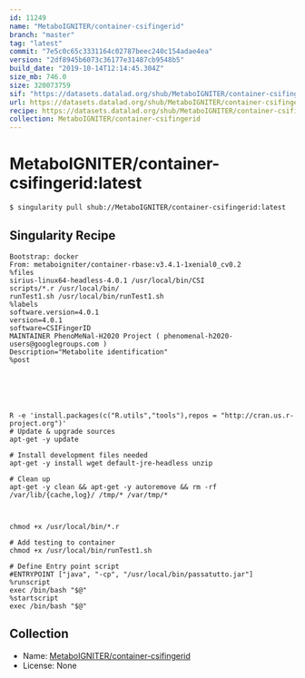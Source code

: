 ```yaml
---
id: 11249
name: "MetaboIGNITER/container-csifingerid"
branch: "master"
tag: "latest"
commit: "7e5c0c65c3331164c02787beec240c154adae4ea"
version: "2df8945b6073c36177e31487cb9548b5"
build_date: "2019-10-14T12:14:45.304Z"
size_mb: 746.0
size: 320073759
sif: "https://datasets.datalad.org/shub/MetaboIGNITER/container-csifingerid/latest/2019-10-14-7e5c0c65-2df8945b/2df8945b6073c36177e31487cb9548b5.sif"
url: https://datasets.datalad.org/shub/MetaboIGNITER/container-csifingerid/latest/2019-10-14-7e5c0c65-2df8945b/
recipe: https://datasets.datalad.org/shub/MetaboIGNITER/container-csifingerid/latest/2019-10-14-7e5c0c65-2df8945b/Singularity
collection: MetaboIGNITER/container-csifingerid
---
```


# MetaboIGNITER/container-csifingerid:latest

```bash
$ singularity pull shub://MetaboIGNITER/container-csifingerid:latest
```

## Singularity Recipe

```singularity
Bootstrap: docker
From: metaboigniter/container-rbase:v3.4.1-1xenial0_cv0.2
%files
sirius-linux64-headless-4.0.1 /usr/local/bin/CSI
scripts/*.r /usr/local/bin/
runTest1.sh /usr/local/bin/runTest1.sh
%labels
software.version=4.0.1
version=4.0.1
software=CSIFingerID
MAINTAINER PhenoMeNal-H2020 Project ( phenomenal-h2020-users@googlegroups.com )
Description="Metabolite identification"
%post






R -e 'install.packages(c("R.utils","tools"),repos = "http://cran.us.r-project.org")'
# Update & upgrade sources
apt-get -y update

# Install development files needed
apt-get -y install wget default-jre-headless unzip

# Clean up
apt-get -y clean && apt-get -y autoremove && rm -rf /var/lib/{cache,log}/ /tmp/* /var/tmp/*



chmod +x /usr/local/bin/*.r

# Add testing to container
chmod +x /usr/local/bin/runTest1.sh

# Define Entry point script
#ENTRYPOINT ["java", "-cp", "/usr/local/bin/passatutto.jar"]
%runscript
exec /bin/bash "$@"
%startscript
exec /bin/bash "$@"
```

## Collection

 - Name: [MetaboIGNITER/container-csifingerid](https://github.com/MetaboIGNITER/container-csifingerid)
 - License: None

